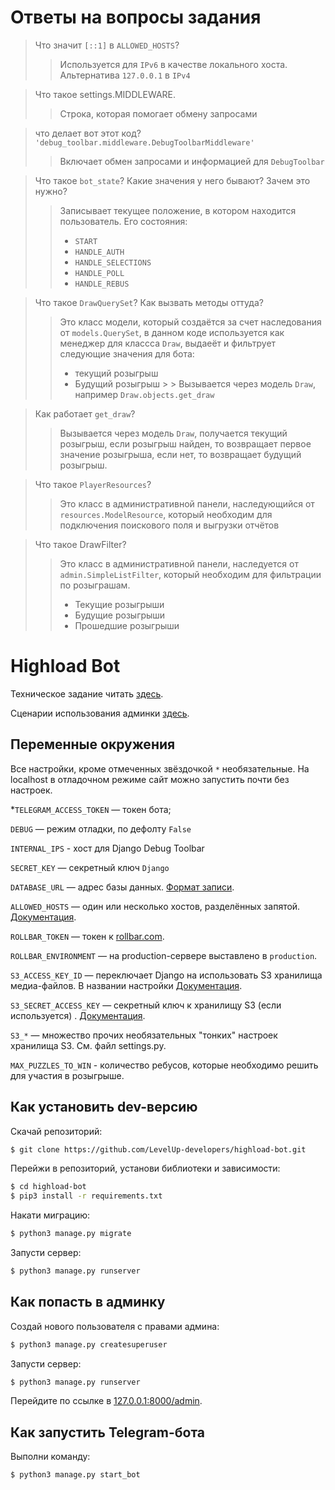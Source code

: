 # Ответы на вопросы задания

> Что значит `[::1]` в `ALLOWED_HOSTS`?
>> Используется для `IPv6` в качестве локального хоста. Альтернатива `127.0.0.1` в `IPv4`

> Что такое settings.MIDDLEWARE.
>> Строка, которая помогает обмену запросами

> что делает вот этот код? `'debug_toolbar.middleware.DebugToolbarMiddleware'`
>> Включает обмен запросами и информацией для `DebugToolbar`

> Что такое `bot_state`? Какие значения у него бывают? Зачем это нужно?
>> Записывает текущее положение, в котором находится пользователь.
> > Его состояния:
>> - `START`
>>- `HANDLE_AUTH`
>>- `HANDLE_SELECTIONS`
>> - `HANDLE_POLL`
>> - `HANDLE_REBUS`

> Что такое `DrawQuerySet`? Как вызвать методы оттуда?
>> Это класс модели, который создаётся за счет наследования от `models.QuerySet`, в данном коде используется как
> > менеджер
> > для классса `Draw`, выдаеёт и фильтрует следующие значения для бота:
>> - текущий розыгрыш
>> - Будущий розыгрыш
     > > Вызывается через модель `Draw`, например `Draw.objects.get_draw`

> Как работает `get_draw`?
>> Вызывается через модель `Draw`, получается текущий розыгрыш, если розыгрыш найден, то возвращает первое значение
> > розыгрыша, если нет, то возвращает будущий розыгрыш.

> Что такое `PlayerResources`?
>> Это класс в административной панели, наследующийся от `resources.ModelResource`, который необходим для подключения
> > поискового поля и выгрузки отчётов

> Что такое DrawFilter?
>> Это класс в административной панели, наследуется от `admin.SimpleListFilter`, который необходим для фильтрации по розыграшам.
>> - Текущие розыгрыши
>> - Будущие розыгрыши
>> - Прошедшие розыгрыши

# Highload Bot

Техническое задание читать [здесь](https://gist.github.com/dvmn-tasks/7e002681fd9dc0f0da5c1907b240c053).

Сценарии использования админки [здесь](https://gist.github.com/dvmn-tasks/3555fc35ba12929d564a708fa6374208).

## Переменные окружения

Все настройки, кроме отмеченных звёздочкой `*` необязательные. На localhost в отладочном режиме сайт можно запустить
почти без настроек.

\*`TELEGRAM_ACCESS_TOKEN` — токен бота;

`DEBUG` — режим отладки, по дефолту `False`

`INTERNAL_IPS` - хост для Django Debug Toolbar

`SECRET_KEY` — секретный ключ `Django`

`DATABASE_URL` — адрес базы данных. [Формат записи](https://github.com/jacobian/dj-database-url).

`ALLOWED_HOSTS` — один или несколько хостов, разделённых
запятой. [Документация](https://docs.djangoproject.com/en/3.1/ref/settings/#allowed-hosts).

`ROLLBAR_TOKEN` — токен к [rollbar.com](https://rollbar.com/).

`ROLLBAR_ENVIRONMENT` — на production-сервере выставлено в `production`.

`S3_ACCESS_KEY_ID` — переключает Django на использовать S3 хранилища медиа-файлов. В названии
настройки [Документация](https://django-storages.readthedocs.io/en/latest/backends/digital-ocean-spaces.html).

`S3_SECRET_ACCESS_KEY` — секретный ключ к хранилищу S3 (если используется)
. [Документация](https://django-storages.readthedocs.io/en/latest/backends/digital-ocean-spaces.html).

`S3_*` — множество прочих необязательных "тонких" настроек хранилища S3. См. файл settings.py.

`MAX_PUZZLES_TO_WIN` - количество ребусов, которые необходимо решить для участия в розыгрыше.

## Как установить dev-версию

Скачай репозиторий:

```sh
$ git clone https://github.com/LevelUp-developers/highload-bot.git
```

Перейжи в репозиторий, установи библиотеки и зависимости:

```sh
$ cd highload-bot
$ pip3 install -r requirements.txt
```

Накати миграцию:

```sh
$ python3 manage.py migrate
```

Запусти сервер:

```sh
$ python3 manage.py runserver
```

## Как попасть в админку

Создай нового пользователя с правами админа:

```sh
$ python3 manage.py createsuperuser
```

Запусти сервер:

```sh
$ python3 manage.py runserver
```

Перейдите по ссылке в [127.0.0.1:8000/admin](http://127.0.0.1:8000/admin).

## Как запустить Telegram-бота

Выполни команду:

```bash
$ python3 manage.py start_bot
```
